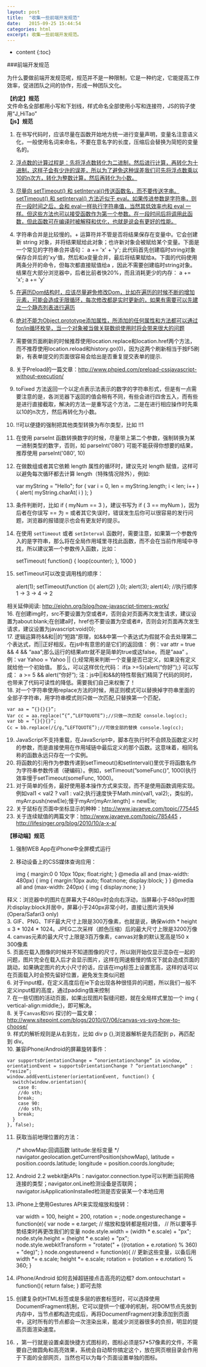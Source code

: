 ```yaml
---
layout: post
title:  "收集一些前端开发规范"
date:   2015-09-25 15:44:54
categories: html
excerpt: 收集一些前端开发规范。
---
```


* content
{:toc}

###前端开发规范  

为什么要做前端开发规范呢，规范并不是一种限制，它是一种约定，它能提高工作效率，促进团队之间的协作，形成一种团队文化。  

**【约定】规范**  
文件命名全部都用小写和下划线，样式命名全部使用小写和连接符，JS的钩子使用“J_HiTao”  
**【js】规范**  
1. 在书写代码时，应该尽量在函数开始地方统一进行变量声明，变量名注意语义化，一般使用名词来命名，不要在意名字的长度，压缩后会替换为简短的变量名的。  
2. [浮点数的计算过程是：先将浮点数转化为二进制，然后进行计算，再转化为十进制，这样子会有少许的误差，所以为了避免这种误差我们可先将浮点数乘以10的n次方，转化为整数计算，然后再转化为小数。](http://blog.csdn.net/zcczcw/article/details/7362473)  
3. [尽量向 setTimeout() 和 setInterval()传送函数名，而不要传送字串。setTimeout() 和 setInterval() 方法近似于 eval。如果传进参数是字符串，则在一段时间之后，会和 eval一样执行字符串值，当然其低效率也和 eval 一样。但这些方法也可以接受函数作为第一个参数。在一段时间后将调用此函数，但此函数可在编译时被解释和优化，也就是说会有更好的性能。](http://blog.csdn.net/zxsrendong/article/details/6992771)  
4. 字符串合并是比较慢的。+ 运算符并不管是否将结果保存在变量中。它会创建新 string 对象，并将结果赋给此对象；也许新对象会被赋给某个变量。下面是一个常见的字符串合并语句： a += 'x' + 'y'; 此代码首先创建临时string对象保存合并后的'xy'值，然后和a变量合并，最后将结果赋给a。下面的代码使用两条分开的命令，但每次都直接赋值给a ，因此不需要创建临时string对象。结果在大部分浏览器中，后者比前者快20%，而且消耗更少的内存： a += 'x'; a += 'y'  
5. [在遍历Dom结构时，应该尽量避免修改Dom，比如在遍历的时候不断的增加元素，可能会造成无限循环，每次修改都是实时更新的，如果有需要可以先建立一个静态列表进行遍历](http://www.cnblogs.com/hyddd/archive/2013/02/07/2908960.html)
6. [绝对不能为Object.prototype添加属性，所添加的任何属性和方法都可以通过for/in循环枚举，当一个对象被当做关联数组使用时将会带来很大的问题](http://www.cnblogs.com/ziyunfei/archive/2012/12/03/2799984.html)  
7. 需要做页面刷新的时候推荐使用location.replace和location.href两个方法，而不推荐使用location.reload和history.go(0)，因为这两个刷新相当于按F5刷新，有表单提交的页面很容易会给出是否重复提交表单的提示.  
8. 关于Preload的一篇文章：http://www.phpied.com/preload-cssjavascript-without-execution/  
9. toFixed 方法返回一个以定点表示法表示的数字的字符串形式，但是有一点需要注意的是，各浏览器下返回的值会稍有不同，有些会进行四舍五入，而有些是进行直接截取，解决的方法一是重写这个方法，二是在进行相应操作时先乘以10的n次方，然后再转化为小数。  
10. !!可以便捷的强制把其他类型转换为布尔类型，比如 !!1  
11. 在使用 parseInt 函数转换数字的时候，尽量带上第二个参数，强制转换为某一进制类型的数字，否则，如 parseInt('080') 可能不能获得你想要的结果，推荐使用 parseInt('080', 10)  
12. 在做数组或者其它依赖 length 属性的循环时，建议先对 length 赋值，这样可以避免每次循环都去计算 length（特殊情况除外），例如:
    
    var myString = "Hello"; 
    for ( var i = 0, len = myString.length; i < len; i++ )     { 
        alert( myString.charAt( i ) ); 
    }

13. 条件判断时，比如 if ( myNum == 3 )，建议书写为 if ( 3 == myNum )，因为后者在你误写 == 为 = 或者其它失误时，错误发生后你可以很容易的发行问题，浏览器的报错提示也会有更友好的提示。  
14. 在使用 `setTimeout` 或者 `setInterval` 函数时，需要注意，如果第一个参数传入的是字符串，那么将在全局作用域里寻找此函数，而不会在当前作用域中寻找，所以建议第一个参数传入函数，比如：

    setTimeout( function() { loop(counter); }, 1000 )  

15. setTimeout可以改变调用栈的顺序：
 
    alert(1); 
    setTimeout(function (){
        alert(2) 
    },0); 
    alert(3); 
    alert(4); //执行顺序 1 → 3 → 4 → 2  
    
相关延伸阅读: http://ejohn.org/blog/how-javascript-timers-work/   
16. 在创建img时，src不要设置为空或者#，否则会对页面再次发生请求，建议设置为about:blank;在创建a时，href也不要设置为空或者#，否则会对页面再次发生请求，建议设置为javascript:void(0);  
17. 逻辑运算符&&和||的“短路”原理，如&&中第一个表达式为假就不会去处理第二个表达式，而||正好相反。在js中有意思的是它们的返回值： 例：var attr = true && 4 && “aaa”;那么运行的结果attr就不是简单的true或这false，而是”aaa” 。 例：var Yahoo = Yahoo || {};经常用来判断一个变量是否已定义，如果没有定义就给他一个初始值。 那么，可以这样优化代码： if(a >=5){alert(“你好”);} 可以写成： a >= 5 && alert(“你好”); 注：js中||和&&的特性帮我们精简了代码的同时，也带来了代码可读性的降低。需要我们自己来权衡了！  
18. 对一个字符串使用replace方法的时候，用正则模式可以替换掉字符串里面的全部子字符串，用字符串模式则只做一次匹配,只替换第一个匹配，

    var aa = ”{}{}{}”;
    Var cc = aa.replace(”{”,”LEFTQUOTE”);//只做一次匹配 console.log(cc); 
    var bb = ”{}{}{}”; 
    Cc = bb.replace(/{/g,”LEFTQUOTE”);//可做全部的替换 console.log(cc);  

19. JavaScript不支持重载，在JavaScript中，脚本在执行时不会顾及函数定义时的参数，而是直接使用在作用域链中最后定义的那个函数。这意味着，相同名称的函数永远只存在一个实例。  
20. 将函数的引用作为参数传递到setTimeout()和setInterval()里优于将函数名作为字符串参数传递（硬编码）。例如，setTimeout(”someFunc()”, 1000)执行效率慢于setTimeout(someFunc, 1000)。  
21. 对于简单的任务，最好使用基本操作方式来实现，而不是使用函数调用实现。例如val1 < val2 ? val1 : val2;执行速度快于Math.min(val1, val2);，类似的，myArr.push(newEle);慢于myArr[myArr.length] = newEle;  
22. 关于鼠标在页面中坐标显示的种种：http://www.javaeye.com/topic/775445  
23. 关于连续赋值的两篇文字：http://www.javaeye.com/topic/785445 ，http://lifesinger.org/blog/2010/10/a-x-a/   

**【移动端】规范**  
1. 强制WEB App在iPhone中全屏模式运行

    <meta name="viewport" content="width=device-width; initial-scale=1.0; maximum-scale=1.0; user-scalable=0;"/>
    <meta name="apple-mobile-web-app-capable" content="yes"/>
    <meta names="apple-mobile-web-app-status-bar-style" content="black-translucent"/>  

2. 移动设备上的CSS媒体查询应用：
    
    img {
        margin:0 0 10px 10px; 
        float:right; 
    } 
    @media all and (max-width: 480px) {
        img { 
        margin:10px auto; 
        float:none; 
        display:block; 
        } 
    } 
    @media all and (max-width: 240px) {
        img { 
        display:none; 
        } 
    }  

释义：浏览器中的图片在屏幕大于480px时会向右浮动，当屏幕小于480px时图片display:block并居中，屏幕小于240px非常小时，直接让图片消失掉 (Opera/Safari3 only)  
3. GIF、PNG、TIFF最大尺寸上限是300万像素，也就是说，确保width * height ≤ 3 * 1024 * 1024。JPEG二次采样（颜色压缩）后的最大尺寸上限是3200万像  
4. canvas元素的最大尺寸上限是3百万像素，canvas对象的默认宽高是150 x 300像素  
5. 页面在载入图像的时候并不知道图像的尺寸，所以刚开始仅显示混杂在一起的问题，图片完全在载入后才会显示图片，这样在网速极慢的情况下就会造成页面的跳动，如果确定图片的大小尺寸的话，应该在img标签上设置宽高，这样的话可以在页面载入时会预先留好位置，避免发生类似问题  
6. 对于input框，在定义高度后在ie下会出现各种很怪异的问题，所以我们一般不定义input框的高度，通过padding值来控制  
7. 在一些切图的活动页面，如果出现图片裂缝问题，就在全局样式里加一个 img { vertical-align:middle;}，即可解决。  
8. 关于`Canvas`和`SVG` 探讨的一篇文章：
http://www.sitepoint.com/blogs/2010/07/06/canvas-vs-svg-how-to-choose/  
9. 样式的解析规则是从右到左，比如 div p {},浏览器解析是先匹配到 p，再匹配到 div。  
10. 兼容iPhone/Android的屏幕旋转事件：
    
    var supportsOrientationChange = “onorientationchange” in window, 
    orientationEvent = supportsOrientationChange ? “orientationchange” : “resize”; 
    window.addEventListener(orientationEvent, function() {
      switch(window.orientation){ 
        case 0: 
        //do sth; 
        break; 
        case 90: 
        //do sth; 
        break; 
      } 
    }, false);  

11. 获取当前地理位置的方法：
    
    /*
      showMap:回调函数
      latitude:坐标变量
     */
    navigator.geolocation.getCurrentPosition(showMap),
    latitude = position.coords.latitude; 
    longitude = position.coords.longitude;  

12. Android 2.2   webkit新APIs：navigator.connection.type可以判断当前网络连接的类型；navigator.onLine检测设备是否联网；navigator.isApplicationInstalled检测是否安装某一个本地应用  
13. iPhone上使用Gestures API来实现缩放和旋转：
    
    var width = 100, height = 200, rotation = ; 
    node.ongesturechange = function(e){ 
      var node = e.target; 
      // 缩放和旋转都是相对值， 
      // 所以要等手势结束时再更改我们的变量 
      node.style.width = (width * e.scale) + "px"; 
      node.style.height = (height * e.scale) + "px"; 
      node.style.webkitTransform = "rotate(" + ((rotation + e.rotation) % 360) + "deg)"; 
    } 
    node.ongestureend = function(e){ 
      // 更新这些变量，以备后用 
      width *= e.scale; 
      height *= e.scale; 
      rotation = (rotation + e.rotation) % 360; 
    }  

14. iPhone/Android 如何去掉超链接点击高亮的边框?   dom.ontouchstart = function(){ return false; } 即可去除  
15. 创建复杂的HTML标签或是多层的嵌套标签时，可以选择使用DocumentFragment机制，它可以提供一个缓冲的机制，将DOM节点先放到内存中，当节点都构造完成后，再将DocumentFragment对象添加到页面中，这时所有的节点都会一次渲染出来，能减少浏览器很多的负担，明显的提高页面渲染速度。  
16. <link rel=“apple-touch-icon” href=“apple-touch-icon.png”/>，第一行就是设置桌面快捷方式图标的，图标必须是57*57像素的文件，不需要自己做圆角和高亮效果，系统会自动帮你搞定这个，放在网页根目录会作用于下面的全部网页，当然也可以为每个页面设置单独的图标。  
    

